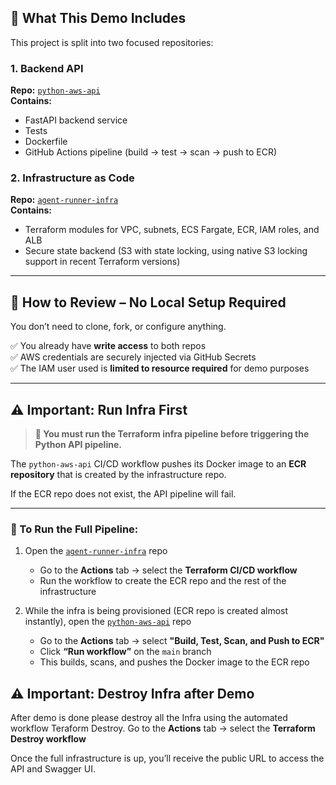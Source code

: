 
## 🧭 What This Demo Includes

This project is split into two focused repositories:

### 1. Backend API

**Repo:** [`python-aws-api`](https://github.com/TayyabSuhail123/python-aws-api)  
**Contains:**  
- FastAPI backend service  
- Tests  
- Dockerfile  
- GitHub Actions pipeline (build → test → scan → push to ECR)

### 2. Infrastructure as Code

**Repo:** [`agent-runner-infra`](https://github.com/TayyabSuhail123/agent-runner-infra)  
**Contains:**  
- Terraform modules for VPC, subnets, ECS Fargate, ECR, IAM roles, and ALB  
- Secure state backend (S3 with state locking, using native S3 locking support in recent Terraform versions)

---

## 🚀 How to Review – No Local Setup Required

You don’t need to clone, fork, or configure anything.

✅ You already have **write access** to both repos  
✅ AWS credentials are securely injected via GitHub Secrets  
✅ The IAM user used is **limited to resource required** for demo purposes

---

## ⚠️ Important: Run Infra First

> **🚨 You must run the Terraform infra pipeline before triggering the Python API pipeline.**

The `python-aws-api` CI/CD workflow pushes its Docker image to an **ECR repository** that is created by the infrastructure repo.

If the ECR repo does not exist, the API pipeline will fail.

---

### 🔧 To Run the Full Pipeline:

1. Open the [`agent-runner-infra`](https://github.com/your-org/agent-runner-infra) repo  
   - Go to the **Actions** tab → select the **Terraform CI/CD workflow**  
   - Run the workflow to create the ECR repo and the rest of the infrastructure

2. While the infra is being provisioned (ECR repo is created almost instantly), open the [`python-aws-api`](https://github.com/your-org/python-aws-api) repo  
   - Go to the **Actions** tab → select **"Build, Test, Scan, and Push to ECR"**  
   - Click **“Run workflow”** on the `main` branch  
   - This builds, scans, and pushes the Docker image to the ECR repo


## ⚠️ Important: Destroy Infra after Demo
After demo is done please destroy all the Infra using the automated workflow Teraform Destroy.
Go to the **Actions** tab → select the **Terraform Destroy workflow**  




Once the full infrastructure is up, you’ll receive the public URL to access the API and Swagger UI.
